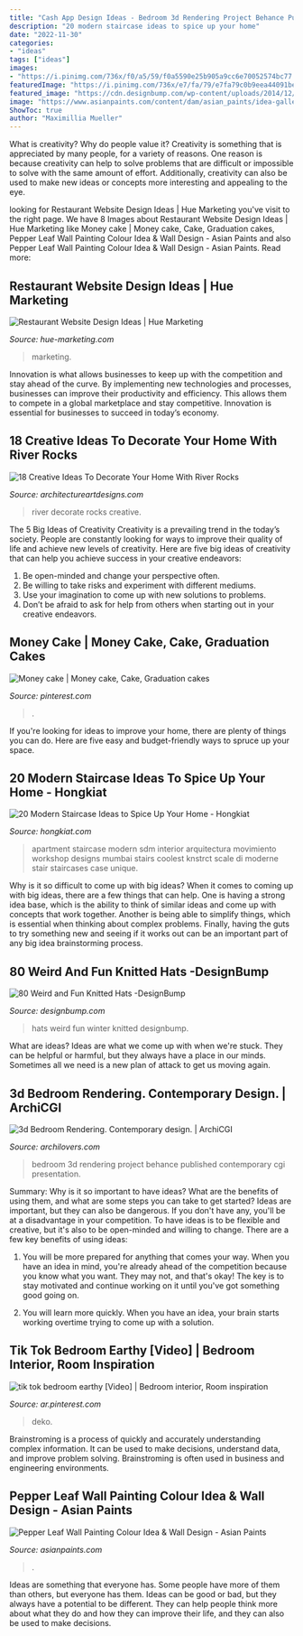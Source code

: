 ```yaml
---
title: "Cash App Design Ideas - Bedroom 3d Rendering Project Behance Published Contemporary Cgi Presentation"
description: "20 modern staircase ideas to spice up your home"
date: "2022-11-30"
categories:
- "ideas"
tags: ["ideas"]
images:
- "https://i.pinimg.com/736x/f0/a5/59/f0a5590e25b905a9cc6e70052574bc77.jpg"
featuredImage: "https://i.pinimg.com/736x/e7/fa/79/e7fa79c0b9eea44091be7cf2d4f749f4.jpg"
featured_image: "https://cdn.designbump.com/wp-content/uploads/2014/12/winter-hats-59.jpg"
image: "https://www.asianpaints.com/content/dam/asian_paints/idea-gallery/pepper-leaf-palette-asian-paints.png"
ShowToc: true
author: "Maximillia Mueller"
---
```



What is creativity? Why do people value it?
Creativity is something that is appreciated by many people, for a variety of reasons. One reason is because creativity can help to solve problems that are difficult or impossible to solve with the same amount of effort. Additionally, creativity can also be used to make new ideas or concepts more interesting and appealing to the eye.

	

		
looking for Restaurant Website Design Ideas | Hue Marketing you've visit to the right page. We have 8 Images about Restaurant Website Design Ideas | Hue Marketing like Money cake | Money cake, Cake, Graduation cakes, Pepper Leaf Wall Painting Colour Idea &amp; Wall Design - Asian Paints and also Pepper Leaf Wall Painting Colour Idea &amp; Wall Design - Asian Paints. Read more:
		
    
## Restaurant Website Design Ideas | Hue Marketing

<img loading=lazy src="https://hue-marketing.com/wp-content/uploads/2015/01/F-B-Website-Design-Inspiration-10.jpg" onerror="this.onerror=null;this.src='https://tse1.mm.bing.net/th?id=OIP.o_vl_zJdPeY1VP4imdAyoAHaEU&amp;pid=15.1';" alt="Restaurant Website Design Ideas | Hue Marketing">

_Source: hue-marketing.com_

>marketing. 

	

Innovation is what allows businesses to keep up with the competition and stay ahead of the curve. By implementing new technologies and processes, businesses can improve their productivity and efficiency. This allows them to compete in a global marketplace and stay competitive. Innovation is essential for businesses to succeed in today’s economy.

    
## 18 Creative Ideas To Decorate Your Home With River Rocks

<img loading=lazy src="http://www.architectureartdesigns.com/wp-content/uploads/2015/09/12.jpeg" onerror="this.onerror=null;this.src='https://tse1.mm.bing.net/th?id=OIP.IUUM4jmmMTMUw2tUqMyuywHaJ4&amp;pid=15.1';" alt="18 Creative Ideas To Decorate Your Home With River Rocks">

_Source: architectureartdesigns.com_

>river decorate rocks creative. 

	

The 5 Big Ideas of Creativity
Creativity is a prevailing trend in the today’s society. People are constantly looking for ways to improve their quality of life and achieve new levels of creativity. Here are five big ideas of creativity that can help you achieve success in your creative endeavors: 
1. Be open-minded and change your perspective often.
2. Be willing to take risks and experiment with different mediums.
3. Use your imagination to come up with new solutions to problems.
4. Don’t be afraid to ask for help from others when starting out in your creative endeavors.

    
## Money Cake | Money Cake, Cake, Graduation Cakes

<img loading=lazy src="https://i.pinimg.com/736x/e7/fa/79/e7fa79c0b9eea44091be7cf2d4f749f4.jpg" onerror="this.onerror=null;this.src='https://tse2.mm.bing.net/th?id=OIP.i0HAkLtS2FecU0B-Oa4RUAHaJ3&amp;pid=15.1';" alt="Money cake | Money cake, Cake, Graduation cakes">

_Source: pinterest.com_

>. 

	

If you're looking for ideas to improve your home, there are plenty of things you can do. Here are five easy and budget-friendly ways to spruce up your space.

    
## 20 Modern Staircase Ideas To Spice Up Your Home - Hongkiat

<img loading=lazy src="https://assets.hongkiat.com/uploads/modern-staircase-designs/apartment-in-mumbai-1.jpg" onerror="this.onerror=null;this.src='https://tse4.mm.bing.net/th?id=OIP.i47eWKqRpoiT9cML_53ahgHaKq&amp;pid=15.1';" alt="20 Modern Staircase Ideas to Spice Up Your Home - Hongkiat">

_Source: hongkiat.com_

>apartment staircase modern sdm interior arquitectura movimiento workshop designs mumbai stairs coolest knstrct scale di moderne stair staircases case unique. 

	

Why is it so difficult to come up with big ideas?
When it comes to coming up with big ideas, there are a few things that can help. One is having a strong idea base, which is the ability to think of similar ideas and come up with concepts that work together. Another is being able to simplify things, which is essential when thinking about complex problems. Finally, having the guts to try something new and seeing if it works out can be an important part of any big idea brainstorming process.

    
## 80 Weird And Fun Knitted Hats -DesignBump

<img loading=lazy src="https://cdn.designbump.com/wp-content/uploads/2014/12/winter-hats-59.jpg" onerror="this.onerror=null;this.src='https://tse2.mm.bing.net/th?id=OIP.9t-1YKBtzULTZhsKX8aGrAHaJ4&amp;pid=15.1';" alt="80 Weird and Fun Knitted Hats -DesignBump">

_Source: designbump.com_

>hats weird fun winter knitted designbump. 

	

What are ideas?
Ideas are what we come up with when we're stuck. They can be helpful or harmful, but they always have a place in our minds. Sometimes all we need is a new plan of attack to get us moving again.

    
## 3d Bedroom Rendering. Contemporary Design. | ArchiCGI

<img loading=lazy src="https://cdn.archilovers.com/projects/b_730_1f35b7db-3d00-425d-b50a-c913407a595e.jpg" onerror="this.onerror=null;this.src='https://tse4.mm.bing.net/th?id=OIP.8iZ1VelSTMosfssm_aporAHaE8&amp;pid=15.1';" alt="3d Bedroom Rendering. Contemporary design. | ArchiCGI">

_Source: archilovers.com_

>bedroom 3d rendering project behance published contemporary cgi presentation. 

	

Summary: Why is it so important to have ideas? What are the benefits of using them, and what are some steps you can take to get started?
Ideas are important, but they can also be dangerous. If you don't have any, you'll be at a disadvantage in your competition. To have ideas is to be flexible and creative, but it's also to be open-minded and willing to change. There are a few key benefits of using ideas: 
1) You will be more prepared for anything that comes your way. When you have an idea in mind, you're already ahead of the competition because you know what you want. They may not, and that's okay! The key is to stay motivated and continue working on it until you've got something good going on. 

2) You will learn more quickly. When you have an idea, your brain starts working overtime trying to come up with a solution.

    
## Tik Tok Bedroom Earthy [Video] | Bedroom Interior, Room Inspiration

<img loading=lazy src="https://i.pinimg.com/736x/f0/a5/59/f0a5590e25b905a9cc6e70052574bc77.jpg" onerror="this.onerror=null;this.src='https://tse1.mm.bing.net/th?id=OIP.BIC8JPXEvcnnztF__cQ_8wHaNK&amp;pid=15.1';" alt="tik tok bedroom earthy [Video] | Bedroom interior, Room inspiration">

_Source: ar.pinterest.com_

>deko. 

	

Brainstroming is a process of quickly and accurately understanding complex information. It can be used to make decisions, understand data, and improve problem solving. Brainstroming is often used in business and engineering environments.

    
## Pepper Leaf Wall Painting Colour Idea &amp; Wall Design - Asian Paints

<img loading=lazy src="https://www.asianpaints.com/content/dam/asian_paints/idea-gallery/pepper-leaf-palette-asian-paints.png" onerror="this.onerror=null;this.src='https://tse1.mm.bing.net/th?id=OIP.Q8hs4R8lZdExy_murZF9pwHaFA&amp;pid=15.1';" alt="Pepper Leaf Wall Painting Colour Idea &amp; Wall Design - Asian Paints">

_Source: asianpaints.com_

>. 

	

Ideas are something that everyone has. Some people have more of them than others, but everyone has them. Ideas can be good or bad, but they always have a potential to be different. They can help people think more about what they do and how they can improve their life, and they can also be used to make decisions.

